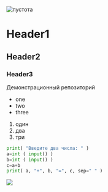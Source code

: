 ![пустота](https://user-images.githubusercontent.com/91655367/135824145-43cdc622-bf4a-42ca-8e9b-a1ea6cdfc1f5.jpg)
# Header1
## Header2
### Header3
Демонстрационный репозиторий
- one
- two
- three

1. один
2. два
3. три

```python
print( "Введите два числа: " )
a=int ( input() )
b=int ( input() )
c=a+b
print( a, "+", b, "=", c, sep=" " )
```
![](https://sun9-75.userapi.com/impg/Fvnk9iceNUuqGz-zgte54mmhtT2KsKvLSEXyqw/HObPqkU25OM.jpg?size=735x665&quality=96&sign=987fe8129440e94d42dcc27f2c5b2502&type=album)
